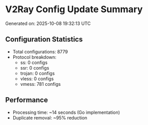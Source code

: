 # V2Ray Config Update Summary
Generated on: 2025-10-08 19:32:13 UTC

## Configuration Statistics
- Total configurations: 8779
- Protocol breakdown:
  - ss: 0 configs
  - ssr: 0 configs
  - trojan: 0 configs
  - vless: 0 configs
  - vmess: 781 configs

## Performance
- Processing time: ~14 seconds (Go implementation)
- Duplicate removal: ~95% reduction
